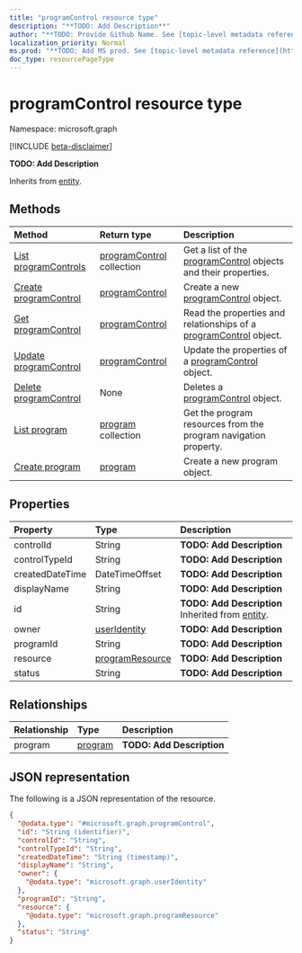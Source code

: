 ```yaml
---
title: "programControl resource type"
description: "**TODO: Add Description**"
author: "**TODO: Provide Github Name. See [topic-level metadata reference](https://msgo.azurewebsites.net/add/document/guidelines/metadata.html#topic-level-metadata)**"
localization_priority: Normal
ms.prod: "**TODO: Add MS prod. See [topic-level metadata reference](https://msgo.azurewebsites.net/add/document/guidelines/metadata.html#topic-level-metadata)**"
doc_type: resourcePageType
---
```


# programControl resource type

Namespace: microsoft.graph

[!INCLUDE [beta-disclaimer](../../includes/beta-disclaimer.md)]

**TODO: Add Description**


Inherits from [entity](../resources/entity.md).

## Methods
|Method|Return type|Description|
|:---|:---|:---|
|[List programControls](../api/programcontrol-list.md)|[programControl](../resources/programcontrol.md) collection|Get a list of the [programControl](../resources/programcontrol.md) objects and their properties.|
|[Create programControl](../api/programcontrol-post-programcontrols.md)|[programControl](../resources/programcontrol.md)|Create a new [programControl](../resources/programcontrol.md) object.|
|[Get programControl](../api/programcontrol-get.md)|[programControl](../resources/programcontrol.md)|Read the properties and relationships of a [programControl](../resources/programcontrol.md) object.|
|[Update programControl](../api/programcontrol-update.md)|[programControl](../resources/programcontrol.md)|Update the properties of a [programControl](../resources/programcontrol.md) object.|
|[Delete programControl](../api/programcontrol-delete.md)|None|Deletes a [programControl](../resources/programcontrol.md) object.|
|[List program](../api/programcontrol-list-program.md)|[program](../resources/program.md) collection|Get the program resources from the program navigation property.|
|[Create program](../api/programcontrol-post-program.md)|[program](../resources/program.md)|Create a new program object.|

## Properties
|Property|Type|Description|
|:---|:---|:---|
|controlId|String|**TODO: Add Description**|
|controlTypeId|String|**TODO: Add Description**|
|createdDateTime|DateTimeOffset|**TODO: Add Description**|
|displayName|String|**TODO: Add Description**|
|id|String|**TODO: Add Description** Inherited from [entity](../resources/entity.md).|
|owner|[userIdentity](../resources/useridentity.md)|**TODO: Add Description**|
|programId|String|**TODO: Add Description**|
|resource|[programResource](../resources/programresource.md)|**TODO: Add Description**|
|status|String|**TODO: Add Description**|

## Relationships
|Relationship|Type|Description|
|:---|:---|:---|
|program|[program](../resources/program.md)|**TODO: Add Description**|

## JSON representation
The following is a JSON representation of the resource.
<!-- {
  "blockType": "resource",
  "keyProperty": "id",
  "@odata.type": "microsoft.graph.programControl",
  "baseType": "microsoft.graph.entity",
  "openType": false
}
-->
``` json
{
  "@odata.type": "#microsoft.graph.programControl",
  "id": "String (identifier)",
  "controlId": "String",
  "controlTypeId": "String",
  "createdDateTime": "String (timestamp)",
  "displayName": "String",
  "owner": {
    "@odata.type": "microsoft.graph.userIdentity"
  },
  "programId": "String",
  "resource": {
    "@odata.type": "microsoft.graph.programResource"
  },
  "status": "String"
}
```

